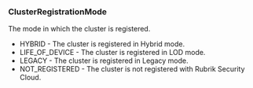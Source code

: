 ### ClusterRegistrationMode
The mode in which the cluster is registered.

- HYBRID - The cluster is registered in Hybrid mode.
- LIFE_OF_DEVICE - The cluster is registered in LOD mode.
- LEGACY - The cluster is registered in Legacy mode.
- NOT_REGISTERED - The cluster is not registered with Rubrik Security Cloud.
